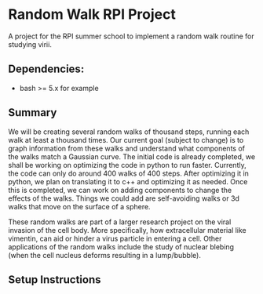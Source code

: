 # Random Walk RPI Project
A project for the RPI summer school to implement a random walk routine for studying virii.


## Dependencies:
* bash >= 5.x for example


## Summary

We will be creating several random walks of thousand steps, running each walk at least a thousand times. Our current goal (subject to change) is to graph information from these walks and understand what components of the walks match a Gaussian curve. The initial code is already completed, we shall be working on optimizing the code in python to run faster. Currently, the code can only do around 400 walks of 400 steps. After optimizing it in python, we plan on translating it to c++ and optimizing it as needed. Once this is completed, we can work on adding components to change the effects of the walks. Things we could add are self-avoiding walks or 3d walks that move on the surface of a sphere.

These random walks are part of a larger research project on the viral invasion of the cell body. More specifically, how extracellular material like vimentin, can aid or hinder a virus particle in entering a cell. Other applications of the random walks include the study of nuclear blebing (when the cell nucleus deforms resulting in a lump/bubble).  

## Setup Instructions
